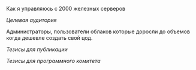 Как я управляюсь с 2000 железных серверов

_Целевая аудитория_

Администраторы, пользователи облаков которые доросли до объемов когда дешевле создать свой цод. 

_Тезисы для публикации_

_Тезисы для программного комитета_


